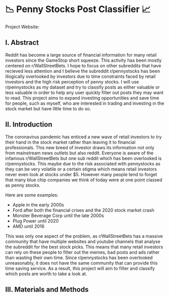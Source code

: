 # :chart_with_downwards_trend: Penny Stocks Post Classifier :chart_with_upwards_trend:
Project Website:

## I. Abstract
Reddit has become a large source of financial information for many retail investors since the GameStop short squeeze. This activity has been mostly centered on r/WallStreetBets. I hope to focus on other subreddits that have recieved less attention and I believe the subreddit r/pennystocks has been illogically overlooked by investors due to time constraints faced by retail investors and the high risk perception of penny stocks. I will use r/pennystocks as my dataset and try to classify posts as either valuable or less valuable in order to help any user quickly filter out posts they may want to read. This project aims to expand investing opportunities and save time for people, such as myself, who are interested in trading and investing in the stock market but have little time to do so.


## II. Introduction
The coronavirus pandemic has enticed a new wave of retail investors to try their hand in the stock market rather than leaving it to financial professionals. This new breed of investor draws its information not only from mainstream news outlets but also reddit. Everyone is aware of the infamous r/WallStreetBets but one sub reddit which has been overlooked is r/pennystocks. This maybe due to the risk associated with pennystocks as they can be very volatile or a certain stigma which means retail investors never even look at stocks under $5. However many people tend to forget that many blue chip companies we think of today were at one point classed as penny stocks.

Here are some examples:
- Apple in the early 2000s
- Ford after both the financial crises and the 2020 stock market crash
- Monster Beverage Corp until the late 2000s
- Plug Power until 2020
- AMD until 2016

This was only one aspect of the problem, as r/WallStreetBets has a massive community that have multiple websites and youtube channels that analyse the subreddit for the best stock picks. This means that many retail investors can rely on these people to filter out the memes, bad posts and ads rather than wasting their own time. Since r/pennystocks has been overlooked unreasonably, it does not have the same community that can provide this time saving service. As a result, this project will aim to filter and classify which posts are worth to take a look at.

## III. Materials and Methods
